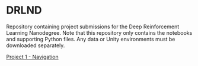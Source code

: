# DRLND
Repository containing project submissions for the Deep Reinforcement Learning Nanodegree. Note that this repository only contains the notebooks and supporting Python files. Any data or Unity environments must be downloaded separately.

[Project 1 - Navigation](./P1_Navigation)
